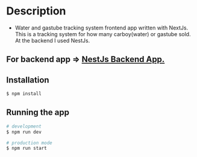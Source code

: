 # Description

- Water and gastube tracking system frontend app written with NextJs. This is a tracking system for how many carboy(water) or gastube sold. At the backend I used NestJs.

## For backend app => [NestJs Backend App.](https://github.com/ofsonmez/NestJs-Water-and-Gastube-Tracking-App)

## Installation

```bash
$ npm install
```

## Running the app

```bash
# development
$ npm run dev

# production mode
$ npm run start
```
